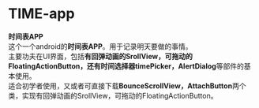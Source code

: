 # TIME-app
**时间表APP**<Br/>
这个一个android的**时间表APP**。用于记录明天要做的事情。 <Br/>
主要功夫在UI界面，包括**有回弹动画的SrollView，可拖动的FloatingActionButton，还有时间选择器timePicker，AlertDialog**等部件的基本使用。<Br/>
适合初学者使用，又或者可直接下载**BounceScrollView，AttachButton**两个类，实现有回弹动画的SrollView，可拖动的FloatingActionButton。
